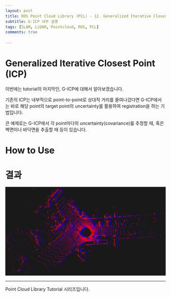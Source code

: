 ```yaml
---
layout: post
title: ROS Point Cloud Library (PCL) - 12. Generalized Iterative Closest Point (G-ICP)
subtitle: G-ICP 내부 설명 
tags: [SLAM, LiDAR, Pointcloud, ROS, PCL]
comments: true

---
```


# Generalized Iterative Closest Point (ICP)

이번에는 tutorial의 마지막인, G-ICP에 대해서 알아보겠습니다.

기존의 ICP는 내부적으로 point-to-point로 상대적 거리를 줄여나갔다면 G-ICP에서는 바로 해당 point의 target point의 uncertainty를 활용하여 registration을 하는 기법입니다.



큰 예제로는 G-ICP에서 각 point마다의 uncertainty(covariance)를 추정할 때, 혹은 벽면이나 바닥면을 추출할 때 등이 있습니다.  


# How to Use

<script src="https://gist.github.com/LimHyungTae/4e0738316126fbe2d5cbe6cded1c2f2a.js"></script>

# 결과

![img](/img/gicp_result.png)

---

Point Cloud Library Tutorial 시리즈입니다.

